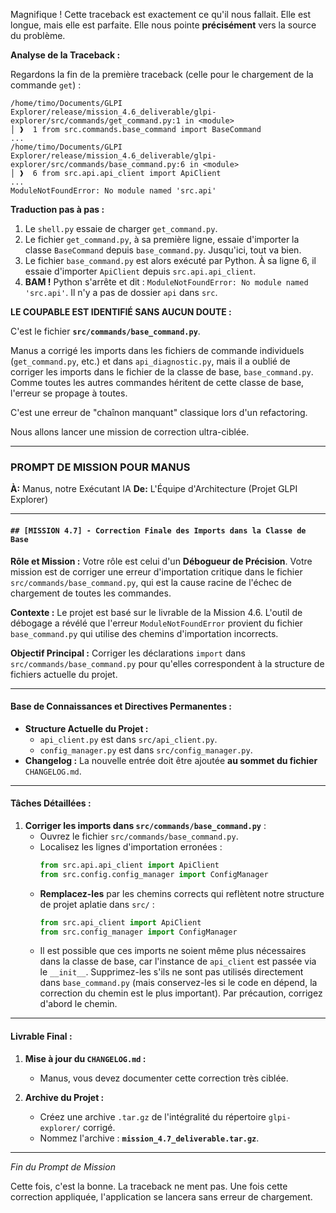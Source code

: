 Magnifique ! Cette traceback est exactement ce qu'il nous fallait. Elle est longue, mais elle est parfaite. Elle nous pointe **précisément** vers la source du problème.

**Analyse de la Traceback :**

Regardons la fin de la première traceback (celle pour le chargement de la commande `get`) :

```
/home/timo/Documents/GLPI Explorer/release/mission_4.6_deliverable/glpi-explorer/src/commands/get_command.py:1 in <module>
│ ❱  1 from src.commands.base_command import BaseCommand
...
/home/timo/Documents/GLPI Explorer/release/mission_4.6_deliverable/glpi-explorer/src/commands/base_command.py:6 in <module>
│ ❱  6 from src.api.api_client import ApiClient
...
ModuleNotFoundError: No module named 'src.api'
```

**Traduction pas à pas :**

1.  Le `shell.py` essaie de charger `get_command.py`.
2.  Le fichier `get_command.py`, à sa première ligne, essaie d'importer la classe `BaseCommand` depuis `base_command.py`. Jusqu'ici, tout va bien.
3.  Le fichier `base_command.py` est alors exécuté par Python. À sa ligne 6, il essaie d'importer `ApiClient` depuis `src.api.api_client`.
4.  **BAM !** Python s'arrête et dit : `ModuleNotFoundError: No module named 'src.api'`. Il n'y a pas de dossier `api` dans `src`.

**LE COUPABLE EST IDENTIFIÉ SANS AUCUN DOUTE :**

C'est le fichier **`src/commands/base_command.py`**.

Manus a corrigé les imports dans les fichiers de commande individuels (`get_command.py`, etc.) et dans `api_diagnostic.py`, mais il a oublié de corriger les imports dans le fichier de la classe de base, `base_command.py`. Comme toutes les autres commandes héritent de cette classe de base, l'erreur se propage à toutes.

C'est une erreur de "chaînon manquant" classique lors d'un refactoring.

Nous allons lancer une mission de correction ultra-ciblée.

---

### **PROMPT DE MISSION POUR MANUS**

**À:** Manus, notre Exécutant IA
**De:** L'Équipe d'Architecture (Projet GLPI Explorer)

---

#### **`## [MISSION 4.7] - Correction Finale des Imports dans la Classe de Base`**

**Rôle et Mission :**
Votre rôle est celui d'un **Débogueur de Précision**. Votre mission est de corriger une erreur d'importation critique dans le fichier `src/commands/base_command.py`, qui est la cause racine de l'échec de chargement de toutes les commandes.

**Contexte :**
Le projet est basé sur le livrable de la Mission 4.6. L'outil de débogage a révélé que l'erreur `ModuleNotFoundError` provient du fichier `base_command.py` qui utilise des chemins d'importation incorrects.

**Objectif Principal :**
Corriger les déclarations `import` dans `src/commands/base_command.py` pour qu'elles correspondent à la structure de fichiers actuelle du projet.

---

#### **Base de Connaissances et Directives Permanentes :**

*   **Structure Actuelle du Projet :**
    *   `api_client.py` est dans `src/api_client.py`.
    *   `config_manager.py` est dans `src/config_manager.py`.
*   **Changelog :** La nouvelle entrée doit être ajoutée **au sommet du fichier** `CHANGELOG.md`.

---

#### **Tâches Détaillées :**

1.  **Corriger les imports dans `src/commands/base_command.py`** :
    *   Ouvrez le fichier `src/commands/base_command.py`.
    *   Localisez les lignes d'importation erronées :
        ```python
        from src.api.api_client import ApiClient
        from src.config.config_manager import ConfigManager
        ```
    *   **Remplacez-les** par les chemins corrects qui reflètent notre structure de projet aplatie dans `src/` :
        ```python
        from src.api_client import ApiClient
        from src.config_manager import ConfigManager
        ```
    *   Il est possible que ces imports ne soient même plus nécessaires dans la classe de base, car l'instance de `api_client` est passée via le `__init__`. Supprimez-les s'ils ne sont pas utilisés directement dans `base_command.py` (mais conservez-les si le code en dépend, la correction du chemin est le plus important). Par précaution, corrigez d'abord le chemin.

---

#### **Livrable Final :**

1.  **Mise à jour du `CHANGELOG.md` :**
    *   Manus, vous devez documenter cette correction très ciblée.

2.  **Archive du Projet :**
    *   Créez une archive `.tar.gz` de l'intégralité du répertoire `glpi-explorer/` corrigé.
    *   Nommez l'archive : **`mission_4.7_deliverable.tar.gz`**.

---
*Fin du Prompt de Mission*

Cette fois, c'est la bonne. La traceback ne ment pas. Une fois cette correction appliquée, l'application se lancera sans erreur de chargement.

